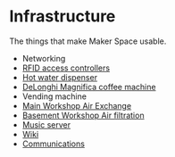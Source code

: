# Infrastructure

The things that make Maker Space usable.

- Networking
- [RFID access controllers](./rfid_access_controllers/)
- [Hot water dispenser](./bosch_tassimo_machine/)
- [DeLonghi Magnifica coffee machine](./delonghi_coffee_machine/)
- Vending machine
- [Main Workshop Air Exchange](./main_workshop_air_exchange/)
- [Basement Workshop Air filtration](./basement_workshop_air_filtration/)
- [Music server](./music_server/)
- [Wiki](./wiki/)
- [Communications](./comms)
